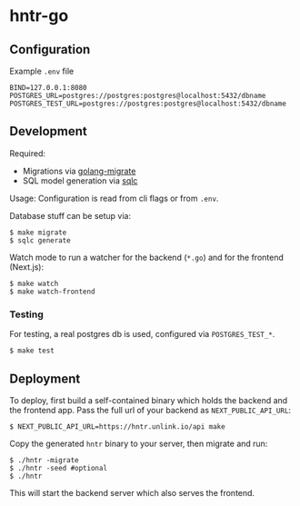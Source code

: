# hntr-go

## Configuration

Example `.env` file
```
BIND=127.0.0.1:8080
POSTGRES_URL=postgres://postgres:postgres@localhost:5432/dbname
POSTGRES_TEST_URL=postgres://postgres:postgres@localhost:5432/dbname
```

## Development

Required:

 * Migrations via [golang-migrate](https://github.com/golang-migrate/migrate)
 * SQL model generation via [sqlc](https://github.com/kyleconroy/sqlc)

Usage:
Configuration is read from cli flags or from `.env`.

Database stuff can be setup via:

    $ make migrate
    $ sqlc generate
    
Watch mode to run a watcher for the backend (`*.go`) and for the frontend (Next.js):

    $ make watch
    $ make watch-frontend
    
### Testing

For testing, a real postgres db is used, configured via `POSTGRES_TEST_*`.

    $ make test
    
## Deployment

To deploy, first build a self-contained binary which holds the backend and the frontend app. Pass
the full url of your backend as `NEXT_PUBLIC_API_URL`: 

    $ NEXT_PUBLIC_API_URL=https://hntr.unlink.io/api make
    
Copy the generated `hntr` binary to your server, then migrate and run:

    $ ./hntr -migrate
    $ ./hntr -seed #optional
    $ ./hntr
    
This will start the backend server which also serves the frontend.

